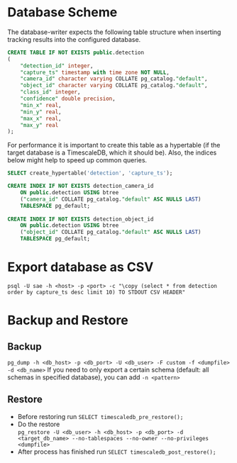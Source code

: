 # Database Scheme
The database-writer expects the following table structure when inserting tracking results into the configured database.
```sql
CREATE TABLE IF NOT EXISTS public.detection
(
    "detection_id" integer,
    "capture_ts" timestamp with time zone NOT NULL,
    "camera_id" character varying COLLATE pg_catalog."default",
    "object_id" character varying COLLATE pg_catalog."default",
    "class_id" integer,
    "confidence" double precision,
    "min_x" real,
    "min_y" real,
    "max_x" real,
    "max_y" real
);
```

For performance it is important to create this table as a hypertable
(if the target database is a TimescaleDB, which it should be).
Also, the indices below might help to speed up common queries.

```sql 
SELECT create_hypertable('detection', 'capture_ts');

CREATE INDEX IF NOT EXISTS detection_camera_id
    ON public.detection USING btree
    ("camera_id" COLLATE pg_catalog."default" ASC NULLS LAST)
    TABLESPACE pg_default;
    
CREATE INDEX IF NOT EXISTS detection_object_id
    ON public.detection USING btree
    ("object_id" COLLATE pg_catalog."default" ASC NULLS LAST)
    TABLESPACE pg_default;
```

# Export database as CSV
`psql -U sae -h <host> -p <port> -c "\copy (select * from detection order by capture_ts desc limit 10) TO STDOUT CSV HEADER"`

# Backup and Restore
## Backup
`pg_dump -h <db_host> -p <db_port> -U <db_user> -F custom -f <dumpfile> -d <db_name>`
If you need to only export a certain schema (default: all schemas in specified database), you can add `-n <pattern>`

## Restore
- Before restoring run `SELECT timescaledb_pre_restore();`
- Do the restore\
    `pg_restore -U <db_user> -h <db_host> -p <db_port> -d <target_db_name> --no-tablespaces --no-owner --no-privileges <dumpfile>`
- After process has finished run `SELECT timescaledb_post_restore();`
